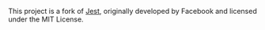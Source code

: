 This project is a fork of [Jest](https://github.com/jestjs/jest), originally developed by Facebook and licensed under the MIT License.

